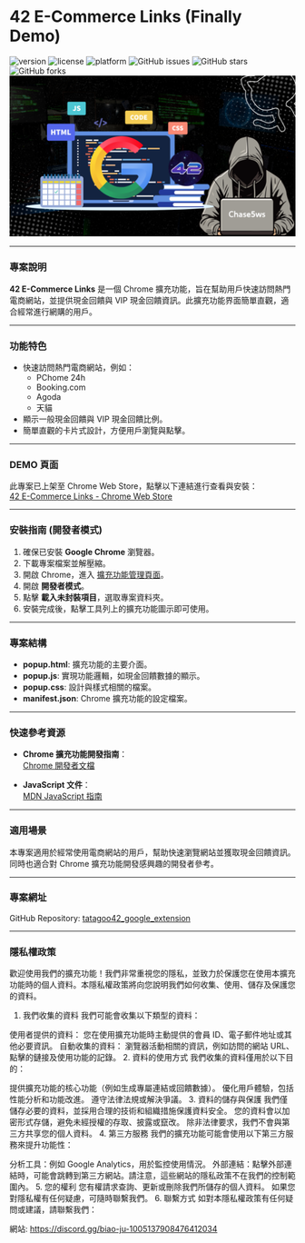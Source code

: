 # 42 E-Commerce Links (Finally Demo)

![version](https://img.shields.io/badge/version-1.0.0-blue)
![license](https://img.shields.io/badge/license-MIT-green)
![platform](https://img.shields.io/badge/platform-Chrome-red)
![GitHub issues](https://img.shields.io/github/issues/chase5ws/tatagoo42_google_extension)
![GitHub stars](https://img.shields.io/github/stars/chase5ws/tatagoo42_google_extension)
![GitHub forks](https://img.shields.io/github/forks/chase5ws/tatagoo42_google_extension)
![icon](icons/icon.png)

---

### 專案說明

**42 E-Commerce Links** 是一個 Chrome 擴充功能，旨在幫助用戶快速訪問熱門電商網站，並提供現金回饋與 VIP 現金回饋資訊。此擴充功能界面簡單直觀，適合經常進行網購的用戶。

---

### 功能特色

- 快速訪問熱門電商網站，例如：
  - PChome 24h
  - Booking.com
  - Agoda
  - 天貓
- 顯示一般現金回饋與 VIP 現金回饋比例。
- 簡單直觀的卡片式設計，方便用戶瀏覽與點擊。

---

### DEMO 頁面

此專案已上架至 Chrome Web Store，點擊以下連結進行查看與安裝：  
[42 E-Commerce Links - Chrome Web Store](https://chromewebstore.google.com/detail/42-e-commerce-links/obibmgpaeoijmglfbmhokelnlnafgflb?pli=1)

---

### 安裝指南 (開發者模式)

1. 確保已安裝 **Google Chrome** 瀏覽器。
2. 下載專案檔案並解壓縮。
3. 開啟 Chrome，進入 [擴充功能管理頁面](chrome://extensions/)。
4. 開啟 **開發者模式**。
5. 點擊 **載入未封裝項目**，選取專案資料夾。
6. 安裝完成後，點擊工具列上的擴充功能圖示即可使用。

---

### 專案結構

- **popup.html**: 擴充功能的主要介面。
- **popup.js**: 實現功能邏輯，如現金回饋數據的顯示。
- **popup.css**: 設計與樣式相關的檔案。
- **manifest.json**: Chrome 擴充功能的設定檔案。

---

### 快速參考資源

- **Chrome 擴充功能開發指南**：  
  [Chrome 開發者文檔](https://developer.chrome.com/docs/extensions/mv3/)
  
- **JavaScript 文件**：  
  [MDN JavaScript 指南](https://developer.mozilla.org/zh-TW/docs/Web/JavaScript)

---

### 適用場景

本專案適用於經常使用電商網站的用戶，幫助快速瀏覽網站並獲取現金回饋資訊。同時也適合對 Chrome 擴充功能開發感興趣的開發者參考。

---

### 專案網址

GitHub Repository: [tatagoo42_google_extension](https://github.com/chase5ws/tatagoo42_google_extension)

---

### 隱私權政策
歡迎使用我們的擴充功能！我們非常重視您的隱私，並致力於保護您在使用本擴充功能時的個人資料。本隱私權政策將向您說明我們如何收集、使用、儲存及保護您的資料。

1. 我們收集的資料
我們可能會收集以下類型的資料：

使用者提供的資料：
您在使用擴充功能時主動提供的會員 ID、電子郵件地址或其他必要資訊。
自動收集的資料：
瀏覽器活動相關的資訊，例如訪問的網站 URL、點擊的鏈接及使用功能的記錄。
2. 資料的使用方式
我們收集的資料僅用於以下目的：

提供擴充功能的核心功能（例如生成專屬連結或回饋數據）。
優化用戶體驗，包括性能分析和功能改進。
遵守法律法規或解決爭議。
3. 資料的儲存與保護
我們僅儲存必要的資料，並採用合理的技術和組織措施保護資料安全。
您的資料會以加密形式存儲，避免未經授權的存取、披露或竄改。
除非法律要求，我們不會與第三方共享您的個人資料。
4. 第三方服務
我們的擴充功能可能會使用以下第三方服務來提升功能性：

分析工具：例如 Google Analytics，用於監控使用情況。
外部連結：點擊外部連結時，可能會跳轉到第三方網站。請注意，這些網站的隱私政策不在我們的控制範圍內。
5. 您的權利
您有權請求查詢、更新或刪除我們所儲存的個人資料。
如果您對隱私權有任何疑慮，可隨時聯繫我們。
6. 聯繫方式
如對本隱私權政策有任何疑問或建議，請聯繫我們：

網站: https://discord.gg/biao-ju-1005137908476412034
